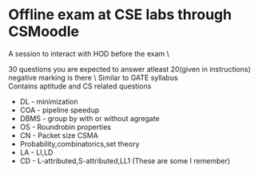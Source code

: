 Offline exam at CSE labs through CSMoodle
=
A session to interact with HOD before the exam \

30 questions you are expected to answer atleast 20(given in instructions) negative marking is there \ 
Similar to GATE syllabus \
Contains aptitude and CS related questions

- DL - minimization
- COA - pipeline speedup
- DBMS - group by with or without agregate
- OS - Roundrobin properties
- CN - Packet size CSMA
- Probability,combinatorics,set theory
- LA - LI,LD
- CD - L-attributed,S-attributed,LL1
(These are some I remember)


